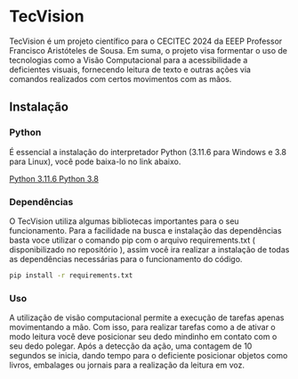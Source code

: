 # TecVision

TecVision é um projeto científico para o CECITEC 2024 da EEEP Professor Francisco Aristóteles de Sousa. Em suma, o projeto visa formentar o uso de tecnologias como a 
Visão Computacional para a acessibilidade a deficientes visuais, fornecendo leitura de texto e outras ações via comandos realizados com certos movimentos com as mãos.

## Instalação

### Python
É essencial a instalação do interpretador Python (3.11.6 para Windows e 3.8 para Linux), você pode baixa-lo no link abaixo.

[ Python 3.11.6 ](https://www.python.org/downloads/release/python-3116/)
[ Python 3.8 ](https://www.python.org/downloads/release/python-380/)

### Dependências
O TecVision utiliza algumas bibliotecas importantes para o seu funcionamento. Para a facilidade na busca e instalação das dependências basta voce utilizar o 
comando pip com o arquivo requirements.txt ( disponibilizado no repositório ), assim você ira realizar a instalação de todas as dependências necessárias para o funcionamento do código.

```bash
pip install -r requirements.txt
```

### Uso 
A utilização de visão computacional permite a execução de tarefas apenas movimentando a mão. Com isso, para realizar tarefas como a de ativar o modo leitura você deve 
posicionar seu dedo mindinho em contato com o seu dedo polegar. Após a detecção da ação, uma contagem de 10 segundos se inicia, dando tempo para o deficiente posicionar
objetos como livros, embalages ou jornais para a realização da leitura em voz.
